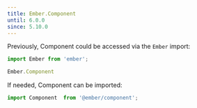 ```yaml
---
title: Ember.Component
until: 6.0.0
since: 5.10.0
---
```



Previously, Component could be accessed via the `Ember` import:
```js
import Ember from 'ember';

Ember.Component
```

If needed, Component can be imported:
```js
import Component  from '@ember/component';
```
